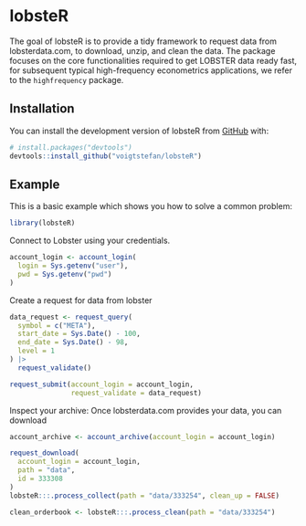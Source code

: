 
# lobsteR

<!-- badges: start -->
<!-- badges: end -->

The goal of lobsteR is to provide a tidy framework to request data from
lobsterdata.com, to download, unzip, and clean the data. The package
focuses on the core functionalities required to get LOBSTER data ready
fast, for subsequent typical high-frequency econometrics applications,
we refer to the `highfrequency` package.

## Installation

You can install the development version of lobsteR from
[GitHub](https://github.com/) with:

``` r
# install.packages("devtools")
devtools::install_github("voigtstefan/lobsteR")
```

## Example

This is a basic example which shows you how to solve a common problem:

``` r
library(lobsteR)
```

Connect to Lobster using your credentials.

``` r
account_login <- account_login(
  login = Sys.getenv("user"),
  pwd = Sys.getenv("pwd")
)
```

Create a request for data from lobster

``` r
data_request <- request_query(
  symbol = c("META"),
  start_date = Sys.Date() - 100,
  end_date = Sys.Date() - 98,
  level = 1
) |>
  request_validate()

request_submit(account_login = account_login,
               request_validate = data_request)
```

Inspect your archive: Once lobsterdata.com provides your data, you can
download

``` r
account_archive <- account_archive(account_login = account_login)

request_download(
  account_login = account_login,
  path = "data",
  id = 333308
)
lobsteR:::.process_collect(path = "data/333254", clean_up = FALSE)

clean_orderbook <- lobsteR:::.process_clean(path = "data/333254")
```
